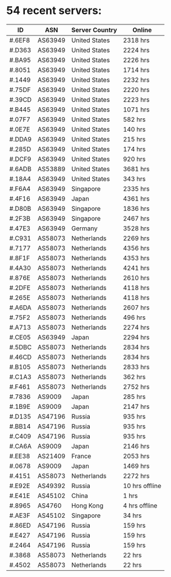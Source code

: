 # 54 recent servers:

| ID | ASN | Server Country | Online |
| ------ | ------ | ------ | ------ |
| #.6EF8 | AS63949 | United States | 2318 hrs |
| #.D363 | AS63949 | United States | 2224 hrs |
| #.BA95 | AS63949 | United States | 2226 hrs |
| #.8051 | AS63949 | United States | 1714 hrs |
| #.1449 | AS63949 | United States | 2232 hrs |
| #.75DF | AS63949 | United States | 2220 hrs |
| #.39CD | AS63949 | United States | 2223 hrs |
| #.B445 | AS63949 | United States | 1071 hrs |
| #.07F7 | AS63949 | United States | 582 hrs |
| #.0E7E | AS63949 | United States | 140 hrs |
| #.DDA9 | AS63949 | United States | 215 hrs |
| #.285D | AS63949 | United States | 174 hrs |
| #.DCF9 | AS63949 | United States | 920 hrs |
| #.6ADB | AS53889 | United States | 3681 hrs |
| #.18A4 | AS63949 | United States | 343 hrs |
| #.F6A4 | AS63949 | Singapore | 2335 hrs |
| #.4F16 | AS63949 | Japan | 4361 hrs |
| #.D80B | AS63949 | Singapore | 1836 hrs |
| #.2F3B | AS63949 | Singapore | 2467 hrs |
| #.47E3 | AS63949 | Germany | 3528 hrs |
| #.C931 | AS58073 | Netherlands | 2269 hrs |
| #.7177 | AS58073 | Netherlands | 4356 hrs |
| #.8F1F | AS58073 | Netherlands | 4353 hrs |
| #.4A30 | AS58073 | Netherlands | 4241 hrs |
| #.876E | AS58073 | Netherlands | 2610 hrs |
| #.2DFE | AS58073 | Netherlands | 4118 hrs |
| #.265E | AS58073 | Netherlands | 4118 hrs |
| #.A6DA | AS58073 | Netherlands | 2607 hrs |
| #.75F2 | AS58073 | Netherlands | 496 hrs |
| #.A713 | AS58073 | Netherlands | 2274 hrs |
| #.CE05 | AS63949 | Japan | 2294 hrs |
| #.5DBC | AS58073 | Netherlands | 2834 hrs |
| #.46CD | AS58073 | Netherlands | 2834 hrs |
| #.B105 | AS58073 | Netherlands | 2833 hrs |
| #.C1A3 | AS58073 | Netherlands | 362 hrs |
| #.F461 | AS58073 | Netherlands | 2752 hrs |
| #.7836 | AS9009 | Japan | 285 hrs |
| #.1B9E | AS9009 | Japan | 2147 hrs |
| #.D135 | AS47196 | Russia | 935 hrs |
| #.BB14 | AS47196 | Russia | 935 hrs |
| #.C409 | AS47196 | Russia | 935 hrs |
| #.CA6A | AS9009 | Japan | 2146 hrs |
| #.EE38 | AS21409 | France | 2053 hrs |
| #.0678 | AS9009 | Japan | 1469 hrs |
| #.4151 | AS58073 | Netherlands | 2272 hrs |
| #.E92E | AS49392 | Russia | 10 hrs offline |
| #.E41E | AS45102 | China | 1 hrs |
| #.8965 | AS4760 | Hong Kong | 4 hrs offline |
| #.AE3F | AS45102 | Singapore | 34 hrs |
| #.86ED | AS47196 | Russia | 159 hrs |
| #.E427 | AS47196 | Russia | 159 hrs |
| #.2464 | AS47196 | Russia | 159 hrs |
| #.3868 | AS58073 | Netherlands | 22 hrs |
| #.4502 | AS58073 | Netherlands | 22 hrs |

